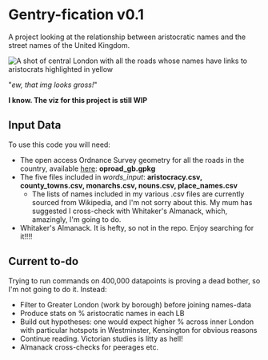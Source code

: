 # Gentry-fication v0.1
A project looking at the relationship between aristocratic names and the street names of the United Kingdom.

![A shot of central London with all the roads whose names have links to aristocrats highlighted in yellow](https://github.com/siskiyoucedar/Gentry-fication/assets/124599703/68675357-9695-48a2-a18b-83461c13707b)

"_ew, that img looks gross!_"

**I know. The viz for this project is still WIP**

## Input Data

To use this code you will need:

- The open access Ordnance Survey geometry for all the roads in the country, available [here](https://www.ordnancesurvey.co.uk/products/os-mastermap-highways-network-roads#get): **oproad_gb.gpkg**
- The five files included in *words_input*: **aristocracy.csv, county_towns.csv, monarchs.csv, nouns.csv, place_names.csv**
    - The lists of names included in my various .csv files are currently sourced from Wikipedia, and I'm not sorry about this. My mum has suggested I cross-check with Whitaker's Almanack, which, amazingly, I'm going to do.
- Whitaker's Almanack. It is hefty, so not in the repo. Enjoy searching for it!!!!

## Current to-do

Trying to run commands on 400,000 datapoints is proving a dead bother, so I'm not going to do it. Instead:

- Filter to Greater London (work by borough) before joining names-data
- Produce stats on % aristocratic names in each LB
- Build out hypotheses: one would expect higher % across inner London with particular hotspots in Westminster, Kensington for obvious reasons
- Continue reading. Victorian studies is litty as hell!
- Almanack cross-checks for peerages etc.
